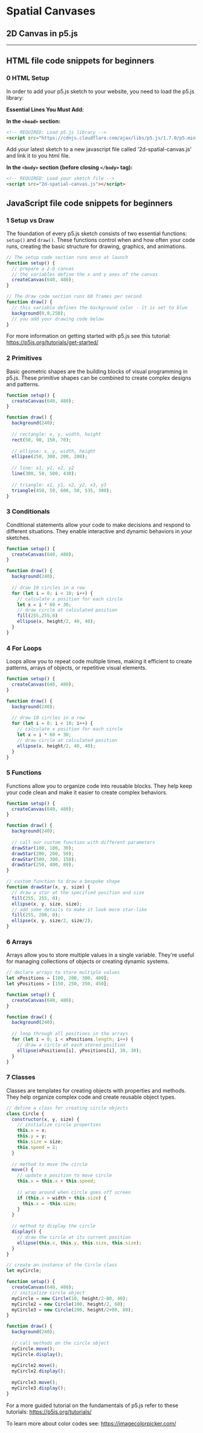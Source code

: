 # Spatial Canvases 
## 2D Canvas in p5.js
---

## HTML file code snippets for beginners
### 0  HTML Setup

In order to add your p5.js sketch to your website, you need to load the p5.js library: 

**Essential Lines You Must Add:** 

**In the `<head>` section:** 
```html
<!-- REQUIRED: Load p5.js library -->
<script src="https://cdnjs.cloudflare.com/ajax/libs/p5.js/1.7.0/p5.min.js"></script>
```

Add your latest sketch to a new javascript file called '2d-spatial-canvas.js' and link it to you html file. 

**In the `<body>` section (before closing `</body>` tag):**
```html
<!-- REQUIRED: Load your sketch file -->
<script src="2d-spatial-canvas.js"></script>
```


## JavaScript file code snippets for beginners


### 1  Setup vs Draw 

The foundation of every p5.js sketch consists of two essential functions: `setup()` and `draw()`. These functions control when and how often your code runs, creating the basic structure for drawing, graphics, and animations.

```js
// The setup code section runs once at launch
function setup() {
  // prepare a 2-D canvas
  // the variables define the x and y axes of the canvas
  createCanvas(640, 480);   
}

// The draw code section runs 60 frames per second 
function draw() {
  // this variable defines the background color - it is set to blue
  background(0,0,250);
  // you add your drawing code below
}

```
For more information on getting started with p5.js see this tutorial: https://p5js.org/tutorials/get-started/

### 2  Primitives 

Basic geometric shapes are the building blocks of visual programming in p5.js. These primitive shapes can be combined to create complex designs and patterns.

```js
function setup() {
  createCanvas(640, 480);
}

function draw() {
  background(240);
  
  // rectangle: x, y, width, height
  rect(50, 90, 150, 70);
  
  // ellipse: x, y, width, height
  ellipse(250, 300, 200, 200);
  
  // line: x1, y1, x2, y2
  line(300, 50, 500, 430);
  
  // triangle: x1, y1, x2, y2, x3, y3
  triangle(450, 50, 600, 50, 535, 300);
}
```

### 3  Conditionals

Conditional statements allow your code to make decisions and respond to different situations. They enable interactive and dynamic behaviors in your sketches.

```js
function setup() {
  createCanvas(640, 480);
}

function draw() {
  background(240);
  
  // draw 10 circles in a row
  for (let i = 0; i < 10; i++) {
    // calculate x position for each circle
    let x = i * 60 + 30;
    // draw circle at calculated position
    fill(255,255,0)
    ellipse(x, height/2, 40, 40);
  }
}
```

### 4  For Loops

Loops allow you to repeat code multiple times, making it efficient to create patterns, arrays of objects, or repetitive visual elements.

```js
function setup() {
  createCanvas(640, 480);
}

function draw() {
  background(240);
  
  // draw 10 circles in a row
  for (let i = 0; i < 10; i++) {
    // calculate x position for each circle
    let x = i * 60 + 30;
    // draw circle at calculated position
    ellipse(x, height/2, 40, 40);
  }
}
```

### 5  Functions

Functions allow you to organize code into reusable blocks. They help keep your code clean and make it easier to create complex behaviors.

```js
function setup() {
  createCanvas(640, 480);
}

function draw() {
  background(240);
  
  // call our custom function with different parameters
  drawStar(100, 100, 30);
  drawStar(200, 200, 50);
  drawStar(500, 300, 150);
  drawStar(250, 400, 80);
}

// custom function to draw a bespoke shape
function drawStar(x, y, size) {
  // draw a star at the specified position and size
  fill(255, 255, 0);
  ellipse(x, y, size, size);
  // add some details to make it look more star-like
  fill(255, 200, 0);
  ellipse(x, y, size/2, size/2);
}
```

### 6  Arrays

Arrays allow you to store multiple values in a single variable. They're useful for managing collections of objects or creating dynamic systems.

```js
// declare arrays to store multiple values
let xPositions = [100, 200, 300, 400];
let yPositions = [150, 250, 350, 450];

function setup() {
  createCanvas(640, 480);
}

function draw() {
  background(240);
  
  // loop through all positions in the arrays
  for (let i = 0; i < xPositions.length; i++) {
    // draw a circle at each stored position
    ellipse(xPositions[i], yPositions[i], 30, 30);
  }
}
```

### 7  Classes

Classes are templates for creating objects with properties and methods. They help organize complex code and create reusable object types.

```js
// define a class for creating circle objects
class Circle {
  constructor(x, y, size) {
    // initialize circle properties
    this.x = x;
    this.y = y;
    this.size = size;
    this.speed = 2;
  }
  
  // method to move the circle
  move() {
    // update x position to move circle
    this.x = this.x + this.speed;
    
    // wrap around when circle goes off screen
    if (this.x > width + this.size) {
      this.x = -this.size;
    }
  }
  
  // method to display the circle
  display() {
    // draw the circle at its current position
    ellipse(this.x, this.y, this.size, this.size);
  }
}

// create an instance of the Circle class
let myCircle;

function setup() {
  createCanvas(640, 480);
  // initialize circle object
  myCircle = new Circle(10, height/2-80, 40);
  myCircle2 = new Circle(100, height/2, 60);
  myCircle3 = new Circle(200, height/2+80, 80);
}

function draw() {
  background(240);
  
  // call methods on the circle object
  myCircle.move();
  myCircle.display();
  
  myCircle2.move();
  myCircle2.display();
  
  myCircle3.move();
  myCircle3.display();
}
```

For a more guided tutorial on the fundamentals of p5.js refer to these tutorials: https://p5js.org/tutorials/

To learn more about color codes see: https://imagecolorpicker.com/

